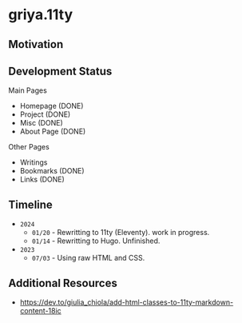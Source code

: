 # griya.11ty

## Motivation

## Development Status

Main Pages

- Homepage (DONE)
- Project (DONE)
- Misc (DONE)
- About Page (DONE)

Other Pages

- Writings
- Bookmarks (DONE)
- Links (DONE)

## Timeline

- `2024`
  - `01/20` - Rewritting to 11ty (Eleventy). work in progress.
  - `01/14` - Rewritting to Hugo. Unfinished.
- `2023`
  - `07/03` - Using raw HTML and CSS.

## Additional Resources

- https://dev.to/giulia_chiola/add-html-classes-to-11ty-markdown-content-18ic
